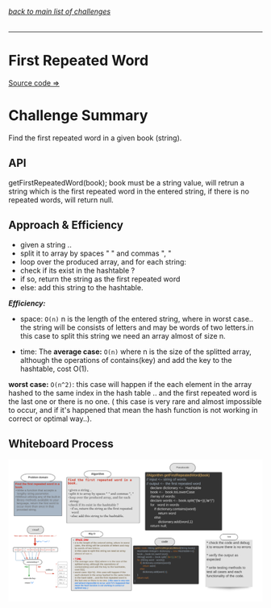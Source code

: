 ###### [back to main list of challenges](https://github.com/MHD22/data-structures-and-algorithms-401#readme)

<hr>

# First Repeated Word

[Source code =>](https://github.com/MHD22/data-structures-and-algorithms-401/blob/main/challenges/repeatedWword/app/src/main/java/repeatedWword/RepeatedWord.java)


# Challenge Summary

Find the first repeated word in a given book (string).



## API

getFirstRepeatedWord(book); book must be a string value, will retrun a string which is the first repeated word in the entered string, if there is no repeated words, will return null.


## Approach & Efficiency

* given a string ..
* split it to array by spaces " " and commas ", "
* loop over the produced array, and for each string:
* check if its exist in the hashtable ? 
* if so, return the string as the first repeated word
* else: add this string to the hashtable.

***Efficiency:***

* space: `O(n)` 
n is the length of the entered string, where in worst case.. the string will be consists of letters and may be words of two letters.in this case to split this string we need an array almost of size n.

* time: 
The **average case:** `O(n)` where n is the size of the splitted array, although the operations of contains(key) and add the key to the hashtable, cost O(1).

**worst case:** `O(n^2)`: this case will happen if the each element in the array hashed to the same index in the hash table .. and the first repeated word is the last one or there is no one. ( this case is very rare and almost impossible to occur, and if it's happened that mean the hash function is not working in correct or optimal way..). 


## Whiteboard Process

![Whiteboard_firstRepeatedWord](./assets/repeatedWord.png)
